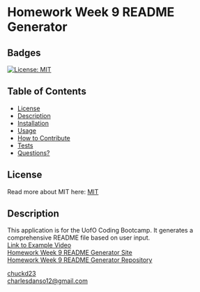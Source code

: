 # Homework Week 9 README Generator
  ## Badges
  [![License: MIT](https://img.shields.io/badge/License-MIT-yellow.svg)](https://opensource.org/licenses/MIT)

  ## Table of Contents
  * [License](#license)
  * [Description](#description)
  * [Installation](#installation)
  * [Usage](#usage)
  * [How to Contribute](#how-to-contribute)
  * [Tests](#tests)
  * [Questions?](#questions)

  ## License
  Read more about MIT here:
  [MIT](https://opensource.org/licenses/MIT)

  ## Description
  This application is for the UofO Coding Bootcamp. It generates a comprehensive README file based on user input.  
  [Link to Example Video](https://drive.google.com/file/d/1yvTgNIv3KRAW5JEg1HjI3IrbktsGIz1_/view)  
  [Homework Week 9 README Generator Site](https://chuckd23/.github.io/Homework-Week-9-README-Generator/)  
  [Homework Week 9 README Generator Repository](https://github.com/chuckd23/Homework-Week-9-README-Generator)  
  
  [chuckd23](https://github.com/chuckd23)  
  charlesdanso12@gmail.com
